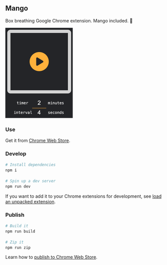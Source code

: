 ## Mango

Box breathing Google Chrome extension. Mango included. 🥭

<img src="preview.gif" />

### Use

Get it from [Chrome Web Store](https://chromewebstore.google.com/detail/box-breathing/noaeeglcelaeagcinamdhdimncablpfc).

### Develop

```sh
# Install dependencies
npm i

# Spin up a dev server
npm run dev
```

If you want to add it to your Chrome extensions for development, see [load an unpacked extension](https://developer.chrome.com/docs/extensions/get-started/tutorial/hello-world#load-unpacked).

### Publish

```sh
# Build it
npm run build

# Zip it
npm run zip
```

Learn how to [publish to Chrome Web Store](https://developer.chrome.com/docs/webstore/publish).


